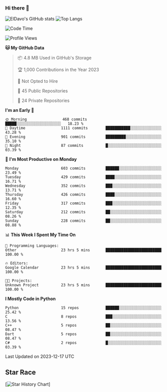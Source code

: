 ### Hi there 👋
![ElDavo's GitHub stats](https://github-readme-stats.vercel.app/api?username=ElDavoo&show_icons=true&theme=chartreuse-dark)
![Top Langs](https://github-readme-stats.vercel.app/api/top-langs/?username=ElDavoo&theme=chartreuse-dark&layout=compact)

<!--START_SECTION:waka-->
![Code Time](http://img.shields.io/badge/Code%20Time-688%20hrs%2010%20mins-blue)

![Profile Views](http://img.shields.io/badge/Profile%20Views-8-blue)

**🐱 My GitHub Data** 

> 📦 4.8 MB Used in GitHub's Storage 
 > 
> 🏆 1,000 Contributions in the Year 2023
 > 
> 🚫 Not Opted to Hire
 > 
> 📜 45 Public Repositories 
 > 
> 🔑 24 Private Repositories 
 > 
**I'm an Early 🐤** 

```text
🌞 Morning                468 commits         █████░░░░░░░░░░░░░░░░░░░░   18.23 % 
🌆 Daytime                1111 commits        ███████████░░░░░░░░░░░░░░   43.28 % 
🌃 Evening                901 commits         █████████░░░░░░░░░░░░░░░░   35.10 % 
🌙 Night                  87 commits          █░░░░░░░░░░░░░░░░░░░░░░░░   03.39 % 
```
📅 **I'm Most Productive on Monday** 

```text
Monday                   603 commits         ██████░░░░░░░░░░░░░░░░░░░   23.49 % 
Tuesday                  429 commits         ████░░░░░░░░░░░░░░░░░░░░░   16.71 % 
Wednesday                352 commits         ███░░░░░░░░░░░░░░░░░░░░░░   13.71 % 
Thursday                 426 commits         ████░░░░░░░░░░░░░░░░░░░░░   16.60 % 
Friday                   317 commits         ███░░░░░░░░░░░░░░░░░░░░░░   12.35 % 
Saturday                 212 commits         ██░░░░░░░░░░░░░░░░░░░░░░░   08.26 % 
Sunday                   228 commits         ██░░░░░░░░░░░░░░░░░░░░░░░   08.88 % 
```


📊 **This Week I Spent My Time On** 

```text
💬 Programming Languages: 
Other                    23 hrs 5 mins       █████████████████████████   100.00 % 

🔥 Editors: 
Google Calendar          23 hrs 5 mins       █████████████████████████   100.00 % 

🐱‍💻 Projects: 
Unknown Project          23 hrs 5 mins       █████████████████████████   100.00 % 
```

**I Mostly Code in Python** 

```text
Python                   15 repos            ██████░░░░░░░░░░░░░░░░░░░   25.42 % 
C                        8 repos             ███░░░░░░░░░░░░░░░░░░░░░░   13.56 % 
C++                      5 repos             ██░░░░░░░░░░░░░░░░░░░░░░░   08.47 % 
Dart                     5 repos             ██░░░░░░░░░░░░░░░░░░░░░░░   08.47 % 
C#                       2 repos             █░░░░░░░░░░░░░░░░░░░░░░░░   03.39 % 
```




 Last Updated on 2023-12-17 UTC
<!--END_SECTION:waka-->

## Star Race

[![Star History Chart](https://api.star-history.com/svg?repos=ElDavoo/WhatsApp-Crypt14-Crypt15-Decrypter,ElDavoo/TuringOS,EliteAndroidApps/WhatsApp-Crypt12-Decrypter,KnugiHK/Whatsapp-Chat-Exporter&type=Date)]
